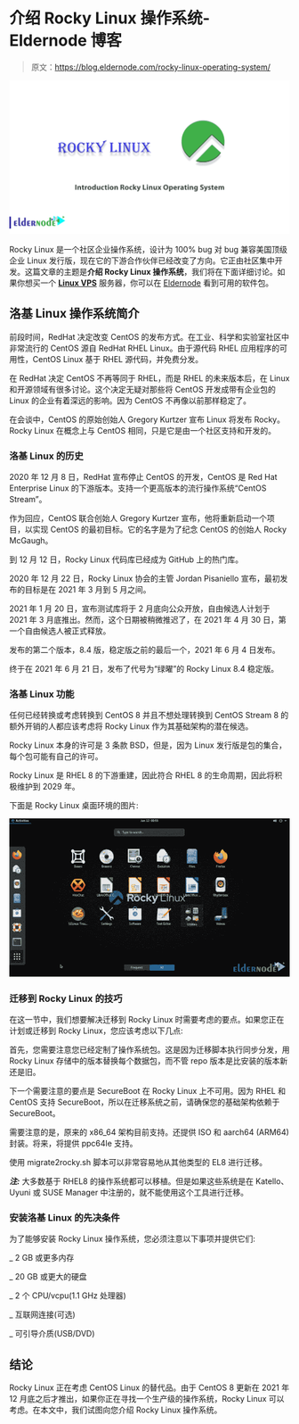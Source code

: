 # 介绍 Rocky Linux 操作系统- Eldernode 博客

> 原文：<https://blog.eldernode.com/rocky-linux-operating-system/>

![Introduction Rocky Linux Operating System](img/1195a99f5aa8bd35d6e89b439f201e70.png)

Rocky Linux 是一个社区企业操作系统，设计为 100% bug 对 bug 兼容美国顶级企业 Linux 发行版，现在它的下游合作伙伴已经改变了方向。它正由社区集中开发。这篇文章的主题是**介绍 Rocky Linux 操作系统**，我们将在下面详细讨论。如果你想买一个 [**Linux VPS**](https://eldernode.com/linux-vps/) 服务器，你可以在 [Eldernode](https://eldernode.com/) 看到可用的软件包。

## 洛基 Linux 操作系统简介

前段时间，RedHat 决定改变 CentOS 的发布方式。在工业、科学和实验室社区中非常流行的 CentOS 源自 RedHat RHEL Linux。由于源代码 RHEL 应用程序的可用性，CentOS Linux 基于 RHEL 源代码，并免费分发。

在 RedHat 决定 CentOS 不再等同于 RHEL，而是 RHEL 的未来版本后，在 Linux 和开源领域有很多讨论。这个决定无疑对那些将 CentOS 开发成带有企业包的 Linux 的企业有着深远的影响。因为 CentOS 不再像以前那样稳定了。

在会谈中，CentOS 的原始创始人 Gregory Kurtzer 宣布 Linux 将发布 Rocky。Rocky Linux 在概念上与 CentOS 相同，只是它是由一个社区支持和开发的。

### **洛基 Linux 的历史**

2020 年 12 月 8 日，RedHat 宣布停止 CentOS 的开发，CentOS 是 Red Hat Enterprise Linux 的下游版本。支持一个更高版本的流行操作系统“CentOS Stream”。

作为回应，CentOS 联合创始人 Gregory Kurtzer 宣布，他将重新启动一个项目，以实现 CentOS 的最初目标。它的名字是为了纪念 CentOS 的创始人 Rocky McGaugh。

到 12 月 12 日，Rocky Linux 代码库已经成为 GitHub 上的热门库。

2020 年 12 月 22 日，Rocky Linux 协会的主管 Jordan Pisaniello 宣布，最初发布的目标是在 2021 年 3 月到 5 月之间。

2021 年 1 月 20 日，宣布测试库将于 2 月底向公众开放，自由候选人计划于 2021 年 3 月底推出。然而，这个日期被稍微推迟了，在 2021 年 4 月 30 日，第一个自由候选人被正式释放。

发布的第二个版本，8.4 版，稳定版之前的最后一个，2021 年 6 月 4 日发布。

终于在 2021 年 6 月 21 日，发布了代号为“绿曜”的 Rocky Linux 8.4 稳定版。

### 洛基 Linux 功能

任何已经转换或考虑转换到 CentOS 8 并且不想处理转换到 CentOS Stream 8 的额外开销的人都应该考虑将 Rocky Linux 作为其基础架构的潜在候选。

Rocky Linux 本身的许可是 3 条款 BSD，但是，因为 Linux 发行版是包的集合，每个包可能有自己的许可。

Rocky Linux 是 RHEL 8 的下游重建，因此符合 RHEL 8 的生命周期，因此将积极维护到 2029 年。

下面是 Rocky Linux 桌面环境的图片:

![Rocky-Linux-Desktop](img/eef3faa0e947b54f0ddb874f8c1d95f8.png)

### **迁移到 Rocky Linux 的技巧**

在这一节中，我们想要解决迁移到 Rocky Linux 时需要考虑的要点。如果您正在计划或迁移到 Rocky Linux，您应该考虑以下几点:

首先，您需要注意您已经定制了操作系统包。这是因为迁移脚本执行同步分发，用 Rocky Linux 存储中的版本替换每个数据包，而不管 repo 版本是比安装的版本新还是旧。

下一个需要注意的要点是 SecureBoot 在 Rocky Linux 上不可用。因为 RHEL 和 CentOS 支持 SecureBoot，所以在迁移系统之前，请确保您的基础架构依赖于 SecureBoot。

需要注意的是，原来的 x86_64 架构目前支持。还提供 ISO 和 aarch64 (ARM64)封装。将来，将提供 ppc64le 支持。

使用 migrate2rocky.sh 脚本可以非常容易地从其他类型的 EL8 进行迁移。

***注:*** 大多数基于 RHEL8 的操作系统都可以移植。但是如果这些系统是在 Katello、Uyuni 或 SUSE Manager 中注册的，就不能使用这个工具进行迁移。

### **安装洛基 Linux** 的先决条件

为了能够安装 Rocky Linux 操作系统，您必须注意以下事项并提供它们:

_ 2 GB 或更多内存

_ 20 GB 或更大的硬盘

_ 2 个 CPU/vcpu(1.1 GHz 处理器)

_ 互联网连接(可选)

_ 可引导介质(USB/DVD)

## 结论

Rocky Linux 正在考虑 CentOS Linux 的替代品。由于 CentOS 8 更新在 2021 年 12 月底之后才推出，如果你正在寻找一个生产级的操作系统，Rocky Linux 可以考虑。在本文中，我们试图向您介绍 Rocky Linux 操作系统。